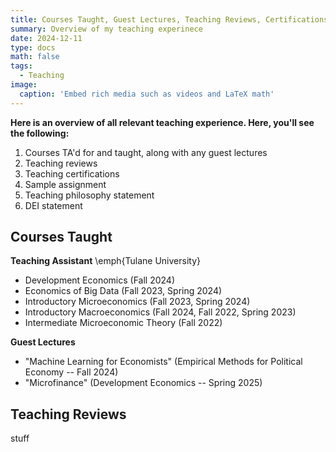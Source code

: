 ```yaml
---
title: Courses Taught, Guest Lectures, Teaching Reviews, Certifications
summary: Overview of my teaching experinece
date: 2024-12-11
type: docs
math: false
tags:
  - Teaching
image:
  caption: 'Embed rich media such as videos and LaTeX math'
---
```


**Here is an overview of all relevant teaching experience. Here, you'll see the following:**

1. Courses TA'd for and taught, along with any guest lectures
2. Teaching reviews
3. Teaching certifications
4. Sample assignment 
4. Teaching philosophy statement
5. DEI statement


## Courses Taught

**Teaching Assistant**
\emph{Tulane University}

* Development Economics (Fall 2024)
* Economics of Big Data (Fall 2023, Spring 2024)
* Introductory Microeconomics (Fall 2023, Spring 2024)
* Introductory Macroeconomics (Fall 2024, Fall 2022, Spring 2023)
* Intermediate Microeconomic Theory (Fall 2022)

**Guest Lectures**

* "Machine Learning for Economists" (Empirical Methods for Political Economy -- Fall 2024)
* "Microfinance" (Development Economics -- Spring 2025)

## Teaching Reviews

stuff
